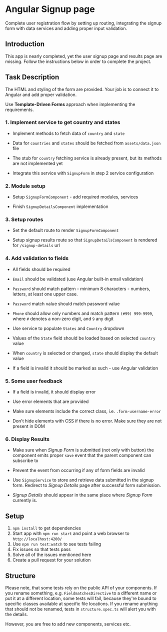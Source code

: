 # Angular Signup page

Complete user registration flow by setting up routing, integrating the signup form with data services and adding proper input validation.

## Introduction

This app is nearly completed, yet the user signup page and results page are missing. Follow the instructions below in order to complete the project.

## Task Description

The HTML and styling of the form are provided. Your job is to connect it to Angular and add proper validation.

Use **Template-Driven Forms** approach when implementing the requirements.

### 1. Implement service to get country and states

- Implement methods to fetch data of `country` and `state`

- Data for `countries` and `states` should be fetched from `assets/data.json` file

- The stub for `country` fetching service is already present, but its methods are not implemented yet

- Integrate this service with `SignupForm` in step 2 service configuration

### 2. Module setup

- Setup `SignupFormComponent` - add required modules, services

- Finish `SignupDetailsComponent` implementation

### 3. Setup routes

- Set the default route to render `SignupFormComponent`

- Setup signup results route so that `SignupDetailsComponent` is rendered for `/signup-details` url

### 4. Add validation to fields

- All fields should be required

- `Email` should be validated (use Angular built-in email validation)

- `Password` should match pattern - minimum 8 characters - numbers, letters, at least one upper case.

- `Password` match value should match password value

- `Phone` should allow only numbers and match pattern `(#99) 999-9999`, where `#` denotes a non-zero digit, and `9` any digit

- Use service to populate `States` and `Country` dropdown

- Values of the `State` field should be loaded based on selected `country` value

- When `country` is selected or changed, `state` should display the default value

- If a field is invalid it should be marked as such - use Angular validation

### 5. Some user feedback

- If a field is invalid, it should display error

- Use error elements that are provided

- Make sure elements include the correct class, i.e. `.form-username-error`

- Don't hide elements with CSS if there is no error. Make sure they are not present in DOM

### 6. Display Results

- Make sure when _Signup Form_ is submitted (not only with button) the component emits proper `save` event that the parent component can subscribe to

- Prevent the event from occurring if any of form fields are invalid

- Use `SignupService` to store and retrieve data submitted in the signup form. Redirect to _Signup Details_ page after successful form submission.

- _Signup Details_ should appear in the same place where _Signup Form_ currently is.

## Setup

1. `npm install` to get dependencies
2. Start app with `npm run start` and point a web browser to `http://localhost:4200/`
3. Use `npm run test:watch` to see tests failing
4. Fix issues so that tests pass
5. Solve all of the issues mentioned here
6. Create a pull request for your solution

## Structure

Please note, that some tests rely on the public API of your components. If you rename something, e.g. `FieldmatchesDirective` to a different name or put it at a different location, some tests will fail, because they're bound to specific classes available at specific file locations. If you rename anything that should not be renamed, tests in `structure.spec.ts` will alert you with the details.

However, you are free to add new components, services etc.
